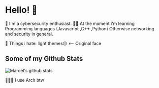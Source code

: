 # Hello! 👋

🔭 I'm a cybersecurity enthusiast. 
👨‍💻 At the moment i'm learning Programming languages (Javascript ,C++ ,Python) Otherwise networking and security in general.

💩 Things i hate: light themes😣 <-- Original face

## Some of my Github Stats
![Marcel's github stats](https://github-readme-stats.vercel.app/api?username=marcel-kraatz&show_icons=true&theme=shades-of-purple)

🧝🏼‍♂️ I use Arch btw
